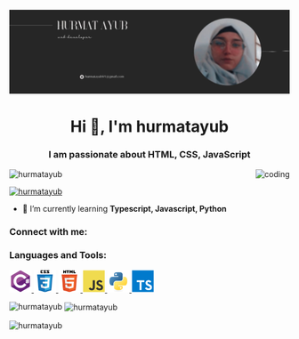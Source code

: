 ![logo](https://github.com/hurmatayub/hurmatayub/blob/main/Banner.jpg)
<h1 align="center">Hi 👋, I'm hurmatayub</h1>
<h3 align="center">I am passionate about HTML, CSS, JavaScript</h3>
<img align="right" alt="coding" widht="400" height="300" src="https://cdn.dribbble.com/users/1364029/screenshots/16093268/media/68e82a7fb4904614a9066d6b540c14b2.gif" 

<p align="left"> <img src="https://komarev.com/ghpvc/?username=hurmatayub&label=Profile%20views&color=0e75b6&style=flat" alt="hurmatayub" /> </p>

<p align="left"> <a href="https://github.com/ryo-ma/github-profile-trophy"><img src="https://github-profile-trophy.vercel.app/?username=hurmatayub" alt="hurmatayub" /></a> </p>

- 🌱 I’m currently learning **Typescript, Javascript, Python**

<h3 align="left">Connect with me:</h3>
<p align="left">
</p>

<h3 align="left">Languages and Tools:</h3>
<p align="left"> <a href="https://www.w3schools.com/cs/" target="_blank" rel="noreferrer"> <img src="https://raw.githubusercontent.com/devicons/devicon/master/icons/csharp/csharp-original.svg" alt="csharp" width="40" height="40"/> </a> <a href="https://www.w3schools.com/css/" target="_blank" rel="noreferrer"> <img src="https://raw.githubusercontent.com/devicons/devicon/master/icons/css3/css3-original-wordmark.svg" alt="css3" width="40" height="40"/> </a> <a href="https://www.w3.org/html/" target="_blank" rel="noreferrer"> <img src="https://raw.githubusercontent.com/devicons/devicon/master/icons/html5/html5-original-wordmark.svg" alt="html5" width="40" height="40"/> </a> <a href="https://developer.mozilla.org/en-US/docs/Web/JavaScript" target="_blank" rel="noreferrer"> <img src="https://raw.githubusercontent.com/devicons/devicon/master/icons/javascript/javascript-original.svg" alt="javascript" width="40" height="40"/> </a> <a href="https://www.python.org" target="_blank" rel="noreferrer"> <img src="https://raw.githubusercontent.com/devicons/devicon/master/icons/python/python-original.svg" alt="python" width="40" height="40"/> </a> <a href="https://www.typescriptlang.org/" target="_blank" rel="noreferrer"> <img src="https://raw.githubusercontent.com/devicons/devicon/master/icons/typescript/typescript-original.svg" alt="typescript" width="40" height="40"/> </a> </p>

<p><img align="left" src="https://github-readme-stats.vercel.app/api/top-langs?username=hurmatayub&show_icons=true&locale=en&layout=compact" alt="hurmatayub" /></p>

<p>&nbsp;<img align="center" src="https://github-readme-stats.vercel.app/api?username=hurmatayub&show_icons=true&locale=en" alt="hurmatayub" /></p>

<p><img align="center" src="https://github-readme-streak-stats.herokuapp.com/?user=hurmatayub&" alt="hurmatayub" /></p>
